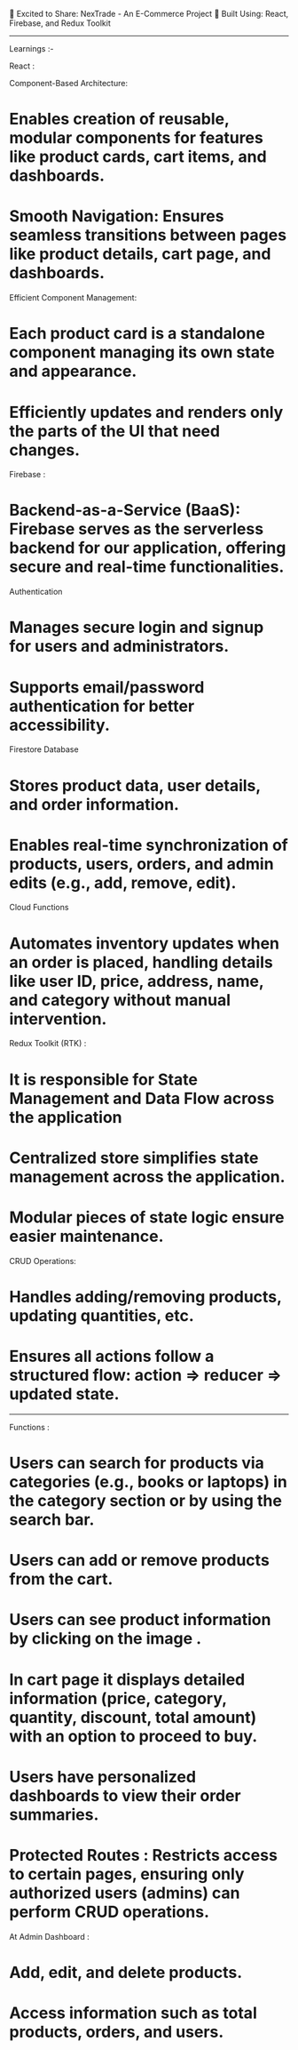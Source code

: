 🌟 Excited to Share: NexTrade - An E-Commerce Project 🌟
Built Using: React, Firebase, and Redux Toolkit
________________________________________
Learnings :-

React :

Component-Based Architecture: 
# Enables creation of reusable, modular components for features like product cards, cart items, and dashboards.
# Smooth Navigation: Ensures seamless transitions between pages like product details, cart page, and dashboards.

Efficient Component Management:
# Each product card is a standalone component managing its own state and appearance.
# Efficiently updates and renders only the parts of the UI that need changes.

Firebase :

# Backend-as-a-Service (BaaS): Firebase serves as the serverless backend for our application, offering secure and real-time functionalities.

Authentication
# Manages secure login and signup for users and administrators.
# Supports email/password authentication for better accessibility.

Firestore Database
# Stores product data, user details, and order information.
# Enables real-time synchronization of products, users, orders, and admin edits (e.g., add, remove, edit).

Cloud Functions
# Automates inventory updates when an order is placed, handling details like user ID, price, address, name, and category without manual intervention.

Redux Toolkit (RTK) :
# It is responsible for State Management and Data Flow across the application 
# Centralized store simplifies state management across the application.
# Modular pieces of state logic ensure easier maintenance.
CRUD Operations:
# Handles adding/removing products, updating quantities, etc.
# Ensures all actions follow a structured flow: action => reducer => updated state.
________________________________________
Functions :
# Users can search for products via categories (e.g., books or laptops) in the category section or by using the search bar.
# Users can add or remove products from the cart.
# Users can see product information by clicking on the image .
# In cart page it displays detailed information (price, category, quantity, discount, total amount) with an option to proceed to buy.
# Users have personalized dashboards to view their order summaries.

# Protected Routes : Restricts access to certain pages, ensuring only authorized users (admins) can perform CRUD operations.
At Admin Dashboard : 
# Add, edit, and delete products.
# Access information such as total products, orders, and users.
